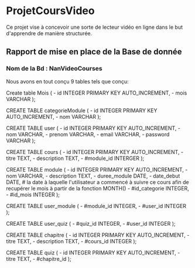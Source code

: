 # ProjetCoursVideo
Ce projet vise à concevoir une sorte de lecteur vidéo en ligne dans le but d'apprendre de manière structurée.

## Rapport de mise en place de la Base de donnée

###   Nom de la Bd : NanVideoCourses
  Nous avons en tout conçu 9 tables tels que conçu:
  
  Create table Mois (
    - id INTEGER PRIMARY KEY AUTO_INCREMENT,
    - mois VARCHAR
  );
  
  CREATE TABLE categorieModule (
    - id INTEGER PRIMARY KEY AUTO_INCREMENT,
    - nom VARCHAR
  );
  
  CREATE TABLE user (
    - id INTEGER PRIMARY KEY AUTO_INCREMENT,
    - nom VARCHAR,
    - prenom VARCHAR,
    - email VARCHAR,
    - password VARCHAR
  );
  
  CREATE TABLE cours (
    - id INTEGER PRIMARY KEY AUTO_INCREMENT,
    - titre TEXT,
    - description TEXT,
    - #module_id INTERGER
  );
  
  CREATE TABLE module (
    - id INTEGER PRIMARY KEY AUTO_INCREMENT,
    - nom VARCHAR,
    - description TEXT,
    - duree_module DATE,
    - date_debut DATE,  # la date à laquelle l'utilisateur a commencé à suivre ce cours afin de recupérer le mois à partir de la fonction MONTH()
    - #id_categorie INTEGER,
    - #id_mois INTEGER
  );
  
  CREATE TABLE user_module (
    - #module_id INTEGER,
    - #user_id INTEGER
  );
    
  CREATE TABLE user_quiz (
    - #quiz_id INTEGER,
    - #user_id INTEGER
  );
  
  CREATE TABLE chapitre (
    - id INTEGER PRIMARY KEY AUTO_INCREMENT,
    - titre TEXT,
    - description TEXT,
    - #cours_id INTEGER
  );
  
   CREATE TABLE quiz (
    - id INTEGER PRIMARY KEY AUTO_INCREMENT,
    - titre TEXT,
    - #chapitre_id
  );
    
